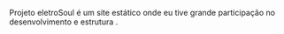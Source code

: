 
Projeto eletroSoul é um site estático onde eu tive grande participação no desenvolvimento e estrutura .

